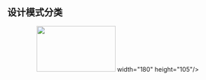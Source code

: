 ﻿##  设计模式分类
 <div align=center>
  <img src="https://img-blog.csdnimg.cn/20210602231821504.png" width="180" height="105"> width="180" height="105"/>

</div>



